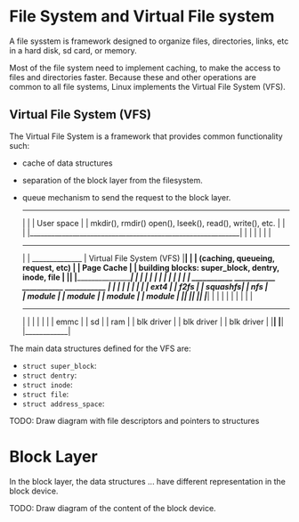 
# File System and Virtual File system

A file sysstem is framework designed to organize files, directories, links,
etc in a hard disk, sd card, or memory.

Most of the file system need to implement caching, to make the access to files
and directories faster. Because these and other operations are common to all
file systems, Linux implements the Virtual File System (VFS).


## Virtual File System (VFS)

The Virtual File System is a framework that provides common functionality such:

- cache of data structures
- separation of the block layer from the filesystem.
- queue mechanism to send the request to the block layer.


    _____________________________________________________________
    |                                                           |
    |                       User space                          |
    |  mkdir(), rmdir() open(), lseek(), read(), write(), etc.  |
    |                                                           |
    |___________________________________________________________|
            |                                       |
            |                                       |
            |                                       |
    _____________________________________________________________
    |                                                           |    ______________
    |                 Virtual File System (VFS)                 |____|            |
    |              (caching, queueing, request, etc)            |    | Page Cache |
    |    building blocks: super_block, dentry, inode, file      |    |____________|
    |___________________________________________________________|
           |               |              |               |
           |               |              |               |
           |               |              |               |
      ___________     ___________    ___________     ___________
      |         |     |         |    |         |     |         |
      |  ext4   |     |  f2fs   |    | squashfs|     |   nfs   |   
      | module  |     | module  |    | module  |     |  module |
      |_________|     |_________|    |_________|     |_________|
           |               |              |
           |               |              |
           |               |              |
    ______________   ______________  ______________
    |            |   |            |  |            |
    |    emmc    |   |     sd     |  |    ram     |
    | blk driver |   | blk driver |  | blk driver |
    |____________|   |____________|  |____________|

 

The main data structures defined for the VFS are:

- `struct super_block`:
- `struct dentry`:
- `struct inode`:
- `struct file`:
- `struct address_space`:

TODO: Draw diagram with file descriptors and pointers to structures

# Block Layer

In the block layer, the data structures ... have different representation in the
block device.

TODO: Draw diagram of the content of the block device.
























